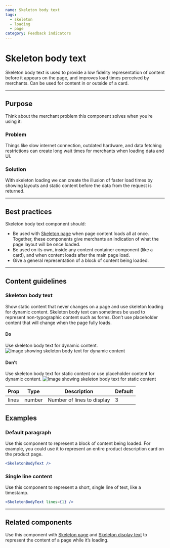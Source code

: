 ```yaml
---
name: Skeleton body text
tags:
  - skeleton
  - loading
  - page
category: Feedback indicators
---
```


# Skeleton body text

Skeleton body text is used to provide a low fidelity representation of content before it appears on the page, and improves load times perceived by merchants. Can be used for content in or outside of a card.

---

## Purpose

Think about the merchant problem this component solves when you’re using it:

### Problem

Things like slow internet connection, outdated hardware, and data fetching restrictions can create long wait times for merchants when loading data and UI.

### Solution
With skeleton loading we can create the illusion of faster load times by showing layouts and static content before the data from the request is returned.

---

## Best practices

Skeleton body text component should:

* Be used with [Skeleton page](/components/feedback-indicators/skeleton-page) when page content loads all at once. Together, these components give merchants an indication of what the page layout will be once loaded.
* Be used on its own, inside any content container component (like a card), and when content loads after the main page load.
* Give a general representation of a block of content being loaded.

---

## Content guidelines

### Skeleton body text

Show static content that never changes on a page and use skeleton loading for dynamic content. Skeleton body text can sometimes be used to represent non-typographic content such as forms. Don’t use placeholder content that will change when the page fully loads.

<!-- usageblock -->

#### Do
Use skeleton body text for dynamic content.
![Image showing skeleton body text for dynamic content](skeleton/do-use-skeleton-body-for-dynamic-content.png)

#### Don’t
Use skeleton body text for static content or use placeholder content for dynamic content.
![Image showing skeleton body text for static content](skeleton/dont-use-skeleton-body-for-static-or-placeholder-for-dynamic-text.png)

<!-- end -->

| Prop | Type | Description | Default |
| ---- | ---- | ----------- | ------- |
| lines | number | Number of lines to display | 3 |

## Examples

### Default paragraph

Use this component to represent a block of content being loaded. For example, you could use it to represent an entire product description card on the product page.

```jsx
<SkeletonBodyText />
```

### Single line content

Use this component to represent a short, single line of text, like a timestamp.

```jsx
<SkeletonBodyText lines={1} />
```

---

## Related components

Use this component with [Skeleton page](/components/feedback-indicators/skeleton-page) and [Skeleton display text](/components/feedback-indicators/skeleton-display-text) to represent the content of a page while it’s loading.
